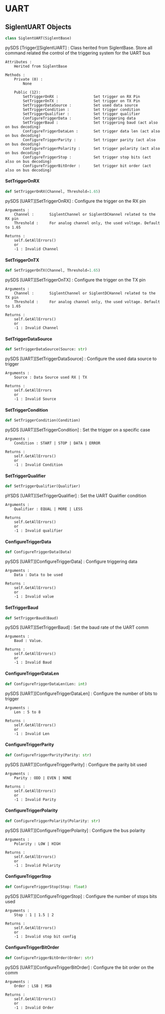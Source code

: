 <a id="UART"></a>

# UART

<a id="UART.SiglentUART"></a>

## SiglentUART Objects

```python
class SiglentUART(SiglentBase)
```

pySDS [Trigger][SiglentUART] :  Class herited from SiglentBase.
                                Store all command related the control of the triggering system for the UART bus

    Attributes :
        Herited from SiglentBase

    Methods :
        Private (0) :
            None

        Public (12):
            SetTriggerOnRX :                Set trigger on RX Pin
            SetTriggerOnTX :                Set trigger on TX Pin
            SetTriggerDataSource :          Set used data source
            SetTriggerCondition :           Set trigger condition
            SetTriggerQualifier :           Set trigger qualifier
            ConfigureTriggerData :          Set triggering data
            SetTriggerBaud :                Set triggering baud (act also on bus decoding)
            ConfigureTriggerDataLen :       Set trigger data len (act also on bus decoding)
            ConfigureTriggerParity :        Set trigger parity (act also on bus decoding)
            ConfigureTriggerPolarity :      Set trigger polarity (act also on bus decoding)
            ConfigureTriggerStop :          Set trigger stop bits (act also on bus decoding)
            ConfigureTriggerBitOrder :      Set trigger bit order (act also on bus decoding)

<a id="UART.SiglentUART.SetTriggerOnRX"></a>

#### SetTriggerOnRX

```python
def SetTriggerOnRX(Channel, Threshold=1.65)
```

pySDS [UART][SetTriggerOnRX] : Configure the trigger on the RX pin

    Arguments :
        Channel :       SiglentChannel or SiglentDCHannel related to the RX pin
        Threshold :     For analog channel only, the used voltage. Default to 1.65

    Returns :
        self.GetAllErrors()
        or
        -1 : Invalid Channel

<a id="UART.SiglentUART.SetTriggerOnTX"></a>

#### SetTriggerOnTX

```python
def SetTriggerOnTX(Channel, Threshold=1.65)
```

pySDS [UART][SetTriggerOnTX] : Configure the trigger on the TX pin

    Arguments :
        Channel :       SiglentChannel or SiglentDCHannel related to the TX pin
        Threshold :     For analog channel only, the used voltage. Default to 1.65

    Returns :
        self.GetAllErrors()
        or
        -1 : Invalid Channel

<a id="UART.SiglentUART.SetTriggerDataSource"></a>

#### SetTriggerDataSource

```python
def SetTriggerDataSource(Source: str)
```

pySDS [UART][SetTriggerDataSource] : Configure the used data source to trigger

    Arguments :
        Source : Data Source used RX | TX

    Returns :
        self.GetAllErrors
        or
        -1 : Invalid Source

<a id="UART.SiglentUART.SetTriggerCondition"></a>

#### SetTriggerCondition

```python
def SetTriggerCondition(Condition)
```

pySDS [UART][SetTriggerCondition] : Set the trigger on a specific case

    Arguments :
        Condition : START | STOP | DATA | ERROR

    Returns :
        self.GetAllErrors()
        or
        -1 : Invalid Condition

<a id="UART.SiglentUART.SetTriggerQualifier"></a>

#### SetTriggerQualifier

```python
def SetTriggerQualifier(Qualifier)
```

pYSDS [UART][SetTriggerQualifier] : Set the UART Qualifier condition

    Arguments :
        Qualifier : EQUAL | MORE | LESS

    Returns
        self.GetAllErrors()
        or
        -1 : Invalid qualifier

<a id="UART.SiglentUART.ConfigureTriggerData"></a>

#### ConfigureTriggerData

```python
def ConfigureTriggerData(Data)
```

pySDS [UART][ConfigureTriggerData] : Configure triggering data

    Arguments :
        Data : Data to be used

    Returns :
        self.GetAllErrors()
        or
        -1 : Invalid value

<a id="UART.SiglentUART.SetTriggerBaud"></a>

#### SetTriggerBaud

```python
def SetTriggerBaud(Baud)
```

pySDS [UART][SetTriggerBaud] : Set the baud rate of the UART comm

    Arguments :
        Baud : Value.

    Returns :
        self.GetAllErrors()
        or
        -1 : Invalid Baud

<a id="UART.SiglentUART.ConfigureTriggerDataLen"></a>

#### ConfigureTriggerDataLen

```python
def ConfigureTriggerDataLen(Len: int)
```

pySDS [UART][ConfigureTriggerDataLen] : Configure the number of bits to trigger

    Arguments :
        Len : 5 to 8

    Returns :
        self.GetAllErrors()
        or
        -1 : Invalid Len

<a id="UART.SiglentUART.ConfigureTriggerParity"></a>

#### ConfigureTriggerParity

```python
def ConfigureTriggerParity(Parity: str)
```

pySDS [UART][ConfigureTriggerParity] : Configure the parity bit used

    Arguments :
        Parity : ODD | EVEN | NONE

    Returns :
        self.GetAllErrors()
        or
        -1 : Invalid Parity

<a id="UART.SiglentUART.ConfigureTriggerPolarity"></a>

#### ConfigureTriggerPolarity

```python
def ConfigureTriggerPolarity(Polarity: str)
```

pySDS [UART][ConfigureTriggerPolarity] : Configure the bus polarity

    Arguments :
        Polarity : LOW | HIGH

    Returns :
        self.GetAllErrors()
        or
        -1 : Invalid Polarity

<a id="UART.SiglentUART.ConfigureTriggerStop"></a>

#### ConfigureTriggerStop

```python
def ConfigureTriggerStop(Stop: float)
```

pySDS [UART][ConfigureTriggerStop] : Configure the number of stops bits used

    Arguments :
        Stop : 1 | 1.5 | 2

    Returns :
        self.GetAllErrors()
        or
        -1 : Invalid stop bit config

<a id="UART.SiglentUART.ConfigureTriggerBitOrder"></a>

#### ConfigureTriggerBitOrder

```python
def ConfigureTriggerBitOrder(Order: str)
```

pySDS [UART][ConfigureTriggerBitOrder] : Configure the bit order on the comm

    Arguments :
        Order : LSB | MSB

    Returns :
        self.GetAllErrors()
        or
        -1 : Invalid Order

